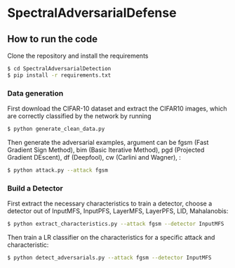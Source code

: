 # SpectralAdversarialDefense


## How to run the code

Clone the repository and install the requirements
```sh
$ cd SpectralAdversarialDetection
$ pip install -r requirements.txt
```

### Data generation

First download the CIFAR-10 dataset and extract the CIFAR10 images, which are correctly classified by the network by running
```sh
$ python generate_clean_data.py
```

Then generate the adversarial examples, argument can be fgsm (Fast Gradient Sign Method), bim (Basic Iterative Method), pgd (Projected Gradient DEscent), df (Deepfool), cw (Carlini and Wagner), :
```sh
$ python attack.py --attack fgsm
```

### Build a Detector

First extract the necessary characteristics to train a detector, choose a detector out of InputMFS, InputPFS, LayerMFS, LayerPFS, LID, Mahalanobis: 
```sh
$ python extract_characteristics.py --attack fgsm --detector InputMFS
```

Then train a LR classifier on the characteristics for a specific attack and characteristic:
```sh
$ python detect_adversarials.py --attack fgsm --detector InputMFS
```